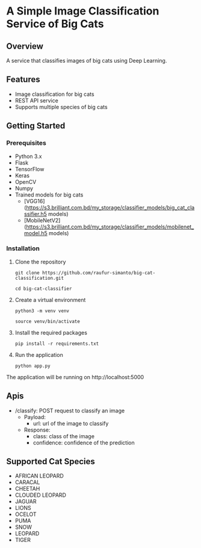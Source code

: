 # A Simple Image Classification Service of Big Cats

## Overview
A service that classifies images of big cats using Deep Learning.

## Features
- Image classification for big cats
- REST API service
- Supports multiple  species of big cats

## Getting Started
### Prerequisites
- Python 3.x
- Flask
- TensorFlow
- Keras
- OpenCV
- Numpy
- Trained models for big cats
   -  [VGG16](https://s3.brilliant.com.bd/my_storage/classifier_models/big_cat_classifier.h5
   models)
   -  [MobileNetV2](https://s3.brilliant.com.bd/my_storage/classifier_models/mobilenet_model.h5
   models)

### Installation
1. Clone the repository
    ```
    git clone https://github.com/raufur-simanto/big-cat-classification.git
   
    ```
    ```
    cd big-cat-classifier
    ```
2. Create a virtual environment
    ```
    python3 -m venv venv
    ```
    ```
    source venv/bin/activate
    ```
2. Install the required packages
    ```
    pip install -r requirements.txt
    ```
3. Run the application
    ```
    python app.py
    ```

The application will be running on http://localhost:5000
## Apis
- /classify: POST request to classify an image
    - Payload:
        - url: url of the image to classify
    - Response:
        - class: class of the image
        - confidence: confidence of the prediction


## Supported Cat Species
- AFRICAN LEOPARD
- CARACAL
- CHEETAH
- CLOUDED LEOPARD
- JAGUAR
- LIONS
- OCELOT
- PUMA
- SNOW 
- LEOPARD
- TIGER


